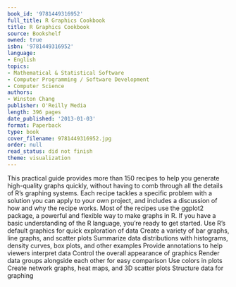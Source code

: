 ```yaml
---
book_id: '9781449316952'
full_title: R Graphics Cookbook
title: R Graphics Cookbook
source: Bookshelf
owned: true
isbn: '9781449316952'
language:
- English
topics:
- Mathematical & Statistical Software
- Computer Programming / Software Development
- Computer Science
authors:
- Winston Chang
publisher: O'Reilly Media
length: 396 pages
date_published: '2013-01-03'
format: Paperback
type: book
cover_filename: 9781449316952.jpg
order: null
read_status: did not finish
theme: visualization
---
```

This practical guide provides more than 150 recipes to help you generate high-quality graphs quickly, without having to comb through all the details of R’s graphing systems. Each recipe tackles a specific problem with a solution you can apply to your own project, and includes a discussion of how and why the recipe works.
Most of the recipes use the ggplot2 package, a powerful and flexible way to make graphs in R. If you have a basic understanding of the R language, you’re ready to get started.
Use R’s default graphics for quick exploration of data
Create a variety of bar graphs, line graphs, and scatter plots
Summarize data distributions with histograms, density curves, box plots, and other examples
Provide annotations to help viewers interpret data
Control the overall appearance of graphics
Render data groups alongside each other for easy comparison
Use colors in plots
Create network graphs, heat maps, and 3D scatter plots
Structure data for graphing
